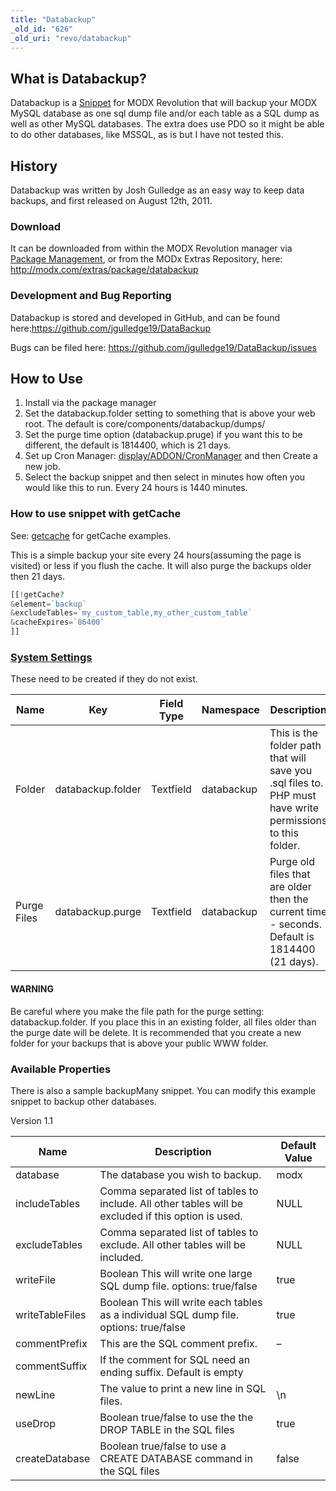 ```yaml
---
title: "Databackup"
_old_id: "626"
_old_uri: "revo/databackup"
---
```


## What is Databackup?

Databackup is a [Snippet](developing-in-modx/basic-development/snippets "Snippets") for MODX Revolution that will backup your MODX MySQL database as one sql dump file and/or each table as a SQL dump as well as other MySQL databases. The extra does use PDO so it might be able to do other databases, like MSSQL, as is but I have not tested this.

## History

Databackup was written by Josh Gulledge as an easy way to keep data backups, and first released on August 12th, 2011.

### Download

It can be downloaded from within the MODX Revolution manager via [Package Management](developing-in-modx/advanced-development/package-management "Package Management"), or from the MODx Extras Repository, here: <http://modx.com/extras/package/databackup>

### Development and Bug Reporting

Databackup is stored and developed in GitHub, and can be found here:<https://github.com/jgulledge19/DataBackup>

Bugs can be filed here: <https://github.com/jgulledge19/DataBackup/issues>

## How to Use

1. Install via the package manager
2. Set the databackup.folder setting to something that is above your web root. The default is core/components/databackup/dumps/
3. Set the purge time option (databackup.pruge) if you want this to be different, the default is 1814400, which is 21 days.
4. Set up Cron Manager: [display/ADDON/CronManager](extras/cronmanager) and then Create a new job.
5. Select the backup snippet and then select in minutes how often you would like this to run. Every 24 hours is 1440 minutes.

### How to use snippet with getCache

See: [getcache](http://www.jasoncoward.com/technology/2010/10/simple-content-caching-with-getcache.html) for getCache examples.

This is a simple backup your site every 24 hours(assuming the page is visited) or less if you flush the cache. It will also purge the backups older then 21 days.

``` php
[[!getCache?
&element=`backup`
&excludeTables=`my_custom_table,my_other_custom_table`
&cacheExpires=`86400`
]]
```

### [System Settings](building-sites/settings "System Settings")

These need to be created if they do not exist.

| Name        | Key               | Field Type | Namespace  | Description                                                                                               | Default Value                            |
| ----------- | ----------------- | ---------- | ---------- | --------------------------------------------------------------------------------------------------------- | ---------------------------------------- |
| Folder      | databackup.folder | Textfield  | databackup | This is the folder path that will save you .sql files to. PHP must have write permissions to this folder. | {core\_path}components/databackup/dumps/ |
| Purge Files | databackup.purge  | Textfield  | databackup | Purge old files that are older then the current time - seconds. Default is 1814400 (21 days).             | 1814400                                  |

#### WARNING

Be careful where you make the file path for the purge setting: databackup.folder. If you place this in an existing folder, all files older than the purge date will be delete. It is recommended that you create a new folder for your backups that is above your public WWW folder.

### Available Properties

There is also a sample backupMany snippet. You can modify this example snippet to backup other databases.

Version 1.1

| Name            | Description                                                                                          | Default Value |
| --------------- | ---------------------------------------------------------------------------------------------------- | ------------- |
| database        | The database you wish to backup.                                                                     | modx          |
| includeTables   | Comma separated list of tables to include. All other tables will be excluded if this option is used. | NULL          |
| excludeTables   | Comma separated list of tables to exclude. All other tables will be included.                        | NULL          |
| writeFile       | Boolean This will write one large SQL dump file. options: true/false                                 | true          |
| writeTableFiles | Boolean This will write each tables as a individual SQL dump file. options: true/false               | true          |
| commentPrefix   | This are the SQL comment prefix.                                                                     | –             |
| commentSuffix   | If the comment for SQL need an ending suffix. Default is empty                                       |               |
| newLine         | The value to print a new line in SQL files.                                                          | \\n           |
| useDrop         | Boolean true/false to use the the DROP TABLE in the SQL files                                        | true          |
| createDatabase  | Boolean true/false to use a CREATE DATABASE command in the SQL files                                 | false         |
